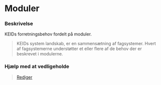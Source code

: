 # Moduler

### Beskrivelse

KEIDs forretningsbehov fordelt på moduler.

> KEIDs system landskab, er en sammensætning af fagsystemer. Hvert af fagsystemerne understøtter et eller flere af de behov der er beskrevet i modulerne.

### Hjælp med at vedligeholde

> [Rediger](https://github.com/FMDatahub/Portal/blob/main/docs/Moduler/index.md)
